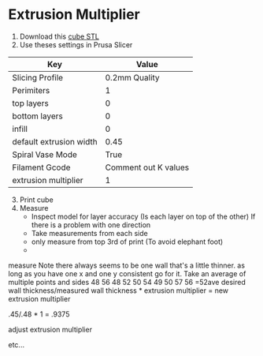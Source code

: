 # Extrusion Multiplier
1. Download this [cube STL](https://www.thingiverse.com/thing:3071464)
2. Use theses settings in Prusa Slicer

|Key|Value|
|--|--|
|Slicing Profile|0.2mm Quality|
|Perimiters|1|
|top layers|0|
|bottom layers|0|
|infill|0|
|default extrusion width|0.45|
|Spiral Vase Mode|True|
|Filament Gcode|Comment out K values|
|extrusion multiplier|1|

3. Print cube
4. Measure
    * Inspect model for layer accuracy (Is each layer on top of the other) If there is a problem with one direction
    * Take measurements from each side
    * only measure from top 3rd of print (To avoid elephant foot)
    * 
measure 
Note there always seems to be one wall that's a little thinner.  as long as you have one x and one y consistent go for it.
Take an average of multiple points and sides
48
56
48
52
50
54
49
50
57
56
=52ave
desired wall thickness/measured wall thickness * extrusion multiplier = new extrusion multiplier

.45/.48 * 1 = .9375

adjust extrusion multiplier

etc...

<!--stackedit_data:
eyJoaXN0b3J5IjpbLTU2OTE2MTc2LC0xNzAwMjYzNzczLC0xNT
AwMTgzMDc2LC0xNTE5MDEwMDQ2LC04ODIyMjIxMDIsLTExOTA2
ODI0NzcsMTUzMjYyMDk3NSwtMTQ4MDk2NDgyLC0yNjkxMDY1Nj
gsLTE2MjUzMjk5MzEsMTk0NTk5MDU1NF19
-->